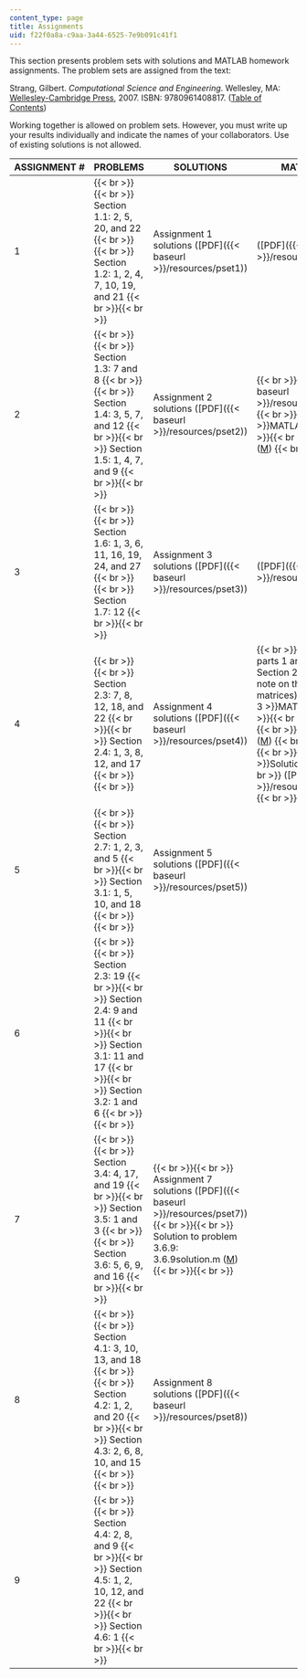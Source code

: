 ```yaml
---
content_type: page
title: Assignments
uid: f22f0a8a-c9aa-3a44-6525-7e9b091c41f1
---
```


This section presents problem sets with solutions and MATLAB homework assignments. The problem sets are assigned from the text:

Strang, Gilbert. _Computational Science and Engineering_. Wellesley, MA: [Wellesley-Cambridge Press](http://www.wellesleycambridge.com/), 2007. ISBN: 9780961408817. ([Table of Contents](http://www-math.mit.edu/cse/#toc))

Working together is allowed on problem sets. However, you must write up your results individually and indicate the names of your collaborators. Use of existing solutions is not allowed.

| ASSIGNMENT # | PROBLEMS | SOLUTIONS | MATLAB HOMEWORKS |
| --- | --- | --- | --- |
| 1 |  {{< br >}}{{< br >}} Section 1.1: 2, 5, 20, and 22 {{< br >}}{{< br >}} Section 1.2: 1, 2, 4, 7, 10, 19, and 21 {{< br >}}{{< br >}}  | Assignment 1 solutions ([PDF]({{< baseurl >}}/resources/pset1)) | ([PDF]({{< baseurl >}}/resources/mt1_18085_f07)) |
| 2 |  {{< br >}}{{< br >}} Section 1.3: 7 and 8 {{< br >}}{{< br >}} Section 1.4: 3, 5, 7, and 12 {{< br >}}{{< br >}} Section 1.5: 1, 4, 7, and 9 {{< br >}}{{< br >}}  | Assignment 2 solutions ([PDF]({{< baseurl >}}/resources/pset2)) |  {{< br >}}{{< br >}} ([PDF]({{< baseurl >}}/resources/mt2_18085_f07)) {{< br >}}{{< br >}} {{< h 3 >}}MATLAB code{{< /h >}} {{< br >}}{{< br >}} normalmodescode.m ([M](/courses/mathematics/18-085-computational-science-and-engineering-i-fall-2008/assignments/normalmodescode.m)) {{< br >}}{{< br >}}  |
| 3 |  {{< br >}}{{< br >}} Section 1.6: 1, 3, 6, 11, 16, 19, 24, and 27 {{< br >}}{{< br >}} Section 1.7: 12 {{< br >}}{{< br >}}  | Assignment 3 solutions ([PDF]({{< baseurl >}}/resources/pset3)) | ([PDF]({{< baseurl >}}/resources/mtp_18085_f07)) |
| 4 |  {{< br >}}{{< br >}} Section 2.3: 7, 8, 12, 18, and 22 {{< br >}}{{< br >}} Section 2.4: 1, 3, 8, 12, and 17 {{< br >}}{{< br >}}  | Assignment 4 solutions ([PDF]({{< baseurl >}}/resources/pset4)) |  {{< br >}}{{< br >}} Section 2.3: 3, parts 1 and 5 {{< br >}}{{< br >}} Section 2.4: 19 and 21 (use the note on that page to construct matrices) {{< br >}}{{< br >}} {{< h 3 >}}MATLAB code{{< /h >}} {{< br >}}{{< br >}} gramschmidt.m ([M](/courses/mathematics/18-085-computational-science-and-engineering-i-fall-2008/assignments/gramschmidt.m))  {{< br >}}modifiedgramschmidt.m ([M](/courses/mathematics/18-085-computational-science-and-engineering-i-fall-2008/assignments/modifiedgramschmidt.m))  {{< br >}}householder.m ([M](/courses/mathematics/18-085-computational-science-and-engineering-i-fall-2008/assignments/householder.m)) {{< br >}}{{< br >}} {{< h 3 >}}Solutions{{< /h >}} {{< br >}}{{< br >}} ([PDF]({{< baseurl >}}/resources/mt4_18085_solf07)) {{< br >}}{{< br >}}  |
| 5 |  {{< br >}}{{< br >}} Section 2.7: 1, 2, 3, and 5 {{< br >}}{{< br >}} Section 3.1: 1, 5, 10, and 18 {{< br >}}{{< br >}}  | Assignment 5 solutions ([PDF]({{< baseurl >}}/resources/pset5)) | &nbsp; |
| 6 |  {{< br >}}{{< br >}} Section 2.3: 19 {{< br >}}{{< br >}} Section 2.4: 9 and 11 {{< br >}}{{< br >}} Section 3.1: 11 and 17 {{< br >}}{{< br >}} Section 3.2: 1 and 6 {{< br >}}{{< br >}}  | &nbsp; |
| 7 |  {{< br >}}{{< br >}} Section 3.4: 4, 17, and 19 {{< br >}}{{< br >}} Section 3.5: 1 and 3 {{< br >}}{{< br >}} Section 3.6: 5, 6, 9, and 16 {{< br >}}{{< br >}}  |  {{< br >}}{{< br >}} Assignment 7 solutions ([PDF]({{< baseurl >}}/resources/pset7)) {{< br >}}{{< br >}} Solution to problem 3.6.9: 3.6.9solution.m ([M](/courses/mathematics/18-085-computational-science-and-engineering-i-fall-2008/assignments/369solution.m)) {{< br >}}{{< br >}}  | &nbsp; |
| 8 |  {{< br >}}{{< br >}} Section 4.1: 3, 10, 13, and 18 {{< br >}}{{< br >}} Section 4.2: 1, 2, and 20 {{< br >}}{{< br >}} Section 4.3: 2, 6, 8, 10, and 15 {{< br >}}{{< br >}}  | Assignment 8 solutions ([PDF]({{< baseurl >}}/resources/pset8)) | &nbsp; |
| 9 |  {{< br >}}{{< br >}} Section 4.4: 2, 8, and 9 {{< br >}}{{< br >}} Section 4.5: 1, 2, 10, 12, and 22 {{< br >}}{{< br >}} Section 4.6: 1 {{< br >}}{{< br >}}  | &nbsp; |